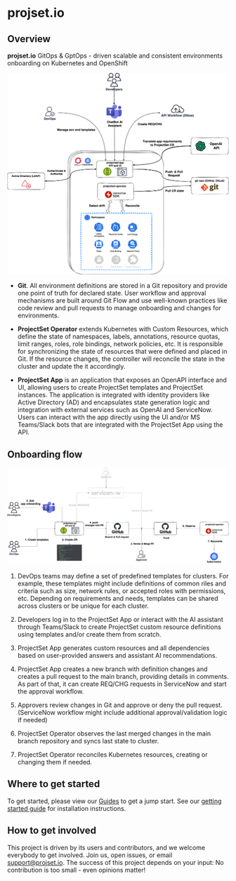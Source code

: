 # projset.io

## Overview

**projset.io** GitOps & GptOps - driven scalable and consistent environments onboarding on Kubernetes and OpenShift

![Overview](./img/migrx_arch.png)

- **Git**. All environment definitions are stored in a Git repository and provide one point of truth for declared state. User workflow and approval mechanisms are built around Git Flow and use well-known practices like code review and pull requests to manage onboarding and changes for environments. 

- **ProjectSet Operator** extends Kubernetes with Custom Resources, which define the state of namespaces, labels, annotations, resource quotas, limit ranges, roles, role bindings, network policies, etc. It is responsible for synchronizing the state of resources that were defined and placed in Git. If the resource changes, the controller will reconcile the state in the cluster and update the it accordingly.

- **ProjectSet App** is an application that exposes an OpenAPI interface and UI, allowing users to create ProjectSet templates and ProjectSet instances. The application is integrated with identity providers like Active Directory (AD) and encapsulates state generation logic and integration with external services such as OpenAI and ServiceNow. Users can interact with the app directly using the UI and/or MS Teams/Slack bots that are integrated with the ProjectSet App using the API.


## Onboarding flow

![Overview](./img/migrx_flow.png)

1. DevOps teams may define a set of predefined templates for clusters. For example, these templates might include definitions of common riles and criteria such as size, network rules, or accepted roles with permissions, etc. Depending on requirements and needs, templates can be shared across clusters or be unique for each cluster.

2. Developers log in to the ProjectSet App or interact with the AI assistant through Teams/Slack to create ProjectSet custom resource definitions using templates and/or create them from scratch.

3. ProjectSet App generates custom resources and all dependencies based on user-provided answers and assistant AI recommendations. 

4. ProjectSet App creates a new branch with definition changes and creates a pull request to the main branch, providing details in comments. As part of that, it can create REQ/CHG requests in ServiceNow and start the approval workflow. 

5. Approvers review changes in Git and approve or deny the pull request. (ServiceNow workflow might include additional approval/validation logic if needed)

6. ProjectSet Operator observes the last merged changes in the main branch repository and syncs last state to cluster.

7. ProjectSet Operator reconciles Kubernetes resources, creating or changing them if needed. 


## Where to get started

To get started, please view our [Guides](./ui_guide.md) to get a jump start. See our [getting started guide](./getting_started.md) for installation instructions.

## How to get involved

This project is driven by its users and contributors, and we welcome everybody to get involved. Join us, open issues, or email support@projset.io. The success of this project depends on your input: No contribution is too small - even opinions matter!
